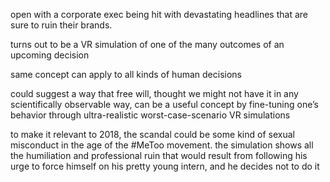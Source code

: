 open with a corporate exec being hit with devastating headlines that are sure to ruin their brands. 

turns out to be a VR simulation of one of the many outcomes of an upcoming decision

same concept can apply to all kinds of human decisions

could suggest a way that free will, thought we might not have it in any scientifically observable way, can be a useful concept by fine-tuning one’s behavior through ultra-realistic worst-case-scenario VR simulations

  
to make it relevant to 2018, the scandal could be some kind of sexual misconduct in the age of the #MeToo movement. the simulation shows all the humiliation and professional ruin that would result from following his urge to force himself on his pretty young intern, and he decides not to do it